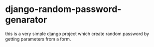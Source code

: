 # django-random-password-genarator
this is a very simple django project which create random password by getting parameters from a form.
